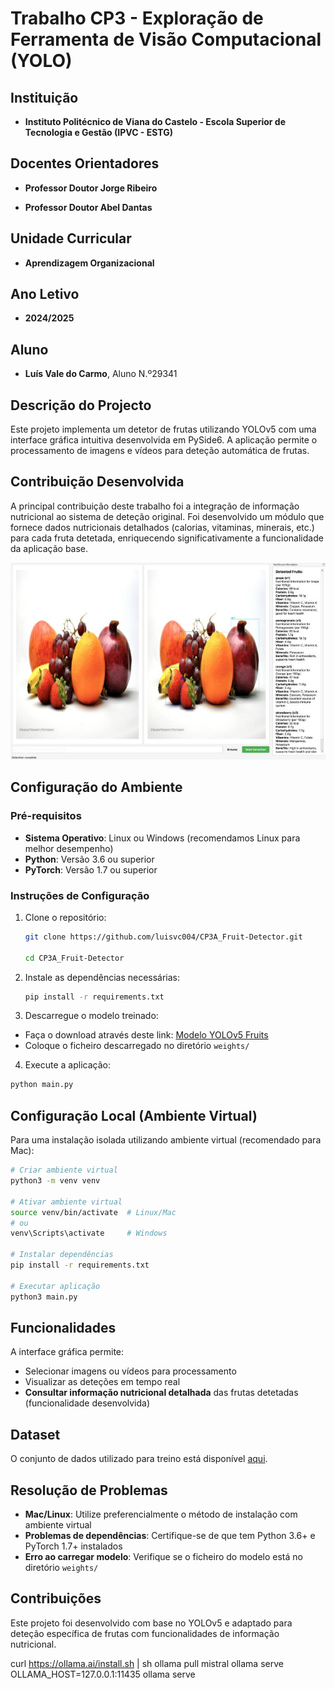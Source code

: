 # Trabalho CP3 - Exploração de Ferramenta de Visão Computacional (YOLO)

## Instituição

- **Instituto Politécnico de Viana do Castelo - Escola Superior de Tecnologia e Gestão (IPVC - ESTG)**

## Docentes Orientadores

- **Professor Doutor Jorge Ribeiro**

- **Professor Doutor Abel Dantas**

## Unidade Curricular

- **Aprendizagem Organizacional**

## Ano Letivo

- **2024/2025**

## Aluno

- **Luís Vale do Carmo**, Aluno N.º29341

## Descrição do Projecto

Este projeto implementa um detetor de frutas utilizando YOLOv5 com uma interface gráfica intuitiva desenvolvida em PySide6. A aplicação permite o processamento de imagens e vídeos para deteção automática de frutas.

## Contribuição Desenvolvida

A principal contribuição deste trabalho foi a integração de informação nutricional ao sistema de deteção original. Foi desenvolvido um módulo que fornece dados nutricionais detalhados (calorias, vitaminas, minerais, etc.) para cada fruta detetada, enriquecendo significativamente a funcionalidade da aplicação base.

![image56](images/fruits.jpg)

## Configuração do Ambiente

### Pré-requisitos

- **Sistema Operativo**: Linux ou Windows (recomendamos Linux para melhor desempenho)
- **Python**: Versão 3.6 ou superior
- **PyTorch**: Versão 1.7 ou superior

### Instruções de Configuração

1. Clone o repositório:
   ```bash
   git clone https://github.com/luisvc004/CP3A_Fruit-Detector.git
   
   cd CP3A_Fruit-Detector
   ```
   
2. Instale as dependências necessárias:
    ```bash
   pip install -r requirements.txt
    ```

3. Descarregue o modelo treinado:

- Faça o download através deste link: [Modelo YOLOv5 Fruits](https://drive.google.com/file/d/1W6qZeutnqnp3YX9w4iYgR44xsoi_64ff/view?usp=sharing)
- Coloque o ficheiro descarregado no diretório `weights/`

4. Execute a aplicação:

```bash
python main.py
```

## Configuração Local (Ambiente Virtual)

Para uma instalação isolada utilizando ambiente virtual (recomendado para Mac):

```bash
# Criar ambiente virtual
python3 -m venv venv

# Ativar ambiente virtual
source venv/bin/activate  # Linux/Mac
# ou
venv\Scripts\activate     # Windows

# Instalar dependências
pip install -r requirements.txt

# Executar aplicação
python3 main.py
```

## Funcionalidades

A interface gráfica permite:

- Selecionar imagens ou vídeos para processamento
- Visualizar as deteções em tempo real
- **Consultar informação nutricional detalhada** das frutas detetadas (funcionalidade desenvolvida)

## Dataset

O conjunto de dados utilizado para treino está disponível [aqui](https://t.ly/NZWj).

## Resolução de Problemas

- **Mac/Linux**: Utilize preferencialmente o método de instalação com ambiente virtual
- **Problemas de dependências**: Certifique-se de que tem Python 3.6+ e PyTorch 1.7+ instalados
- **Erro ao carregar modelo**: Verifique se o ficheiro do modelo está no diretório `weights/`

## Contribuições

Este projeto foi desenvolvido com base no YOLOv5 e adaptado para deteção específica de frutas com funcionalidades de informação nutricional.


curl https://ollama.ai/install.sh | sh
ollama pull mistral
ollama serve
OLLAMA_HOST=127.0.0.1:11435 ollama serve